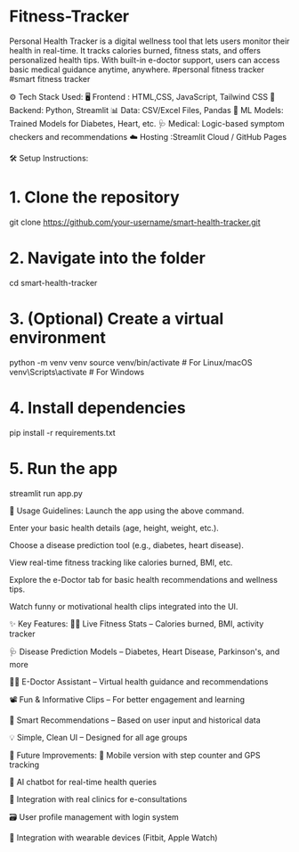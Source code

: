 # Fitness-Tracker
Personal Health Tracker is a digital wellness tool that lets users monitor their health in real-time. It tracks calories burned, fitness stats, and offers personalized health tips. With built-in e-doctor support, users can access basic medical guidance anytime, anywhere.
#personal fitness tracker
#smart fitness tracker

⚙️ Tech Stack Used:
🖥️ Frontend :	HTML,CSS, JavaScript, Tailwind CSS
🧠 Backend:	Python, Streamlit
📊 Data:	CSV/Excel Files, Pandas
🧪 ML Models:	Trained Models for Diabetes, Heart, etc.
🩺 Medical:	Logic-based symptom checkers and recommendations
☁️ Hosting	:Streamlit Cloud / GitHub Pages

🛠️ Setup Instructions:
# 1. Clone the repository
git clone https://github.com/your-username/smart-health-tracker.git

# 2. Navigate into the folder
cd smart-health-tracker

# 3. (Optional) Create a virtual environment
python -m venv venv
source venv/bin/activate  # For Linux/macOS
venv\Scripts\activate     # For Windows

# 4. Install dependencies
pip install -r requirements.txt

# 5. Run the app
streamlit run app.py

🔧 Usage Guidelines:
Launch the app using the above command.

Enter your basic health details (age, height, weight, etc.).

Choose a disease prediction tool (e.g., diabetes, heart disease).

View real-time fitness tracking like calories burned, BMI, etc.

Explore the e-Doctor tab for basic health recommendations and wellness tips.

Watch funny or motivational health clips integrated into the UI.

✨ Key Features:
🏃‍♂️ Live Fitness Stats – Calories burned, BMI, activity tracker

🩺 Disease Prediction Models – Diabetes, Heart Disease, Parkinson's, and more

👨‍⚕️ E-Doctor Assistant – Virtual health guidance and recommendations

📽️ Fun & Informative Clips – For better engagement and learning

🧠 Smart Recommendations – Based on user input and historical data

💡 Simple, Clean UI – Designed for all age groups


🚀 Future Improvements:
📱 Mobile version with step counter and GPS tracking

🧬 AI chatbot for real-time health queries

🏥 Integration with real clinics for e-consultations

🗃️ User profile management with login system

🔗 Integration with wearable devices (Fitbit, Apple Watch)

